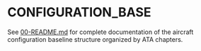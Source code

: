 # CONFIGURATION_BASE

See [00-README.md](./00-README.md) for complete documentation of the aircraft configuration baseline structure organized by ATA chapters.
